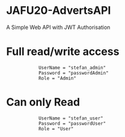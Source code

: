 # JAFU20-AdvertsAPI
A Simple Web API with JWT Authorisation 

# Full read/write access
                UserName = "stefan_admin"
                Password = "passwordAdmin"
                Role = "Admin"
# Can only Read
                UserName = "stefan_user"
                Password = "passwordUser"
                Role = "User"
